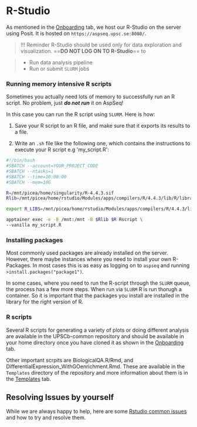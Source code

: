 # R-Studio

As mentioned in the [Onboarding](2.%20Onboarding.md) tab, we host our R-Studio on the server using Posit. It is hosted on `https://aspseq.upsc.se:8080/`. 

>!!! Reminder
R-Studio should be used only for data exploration and visualization. ==**DO NOT LOG ON TO R-Studio**== to

> - Run data analysis pipeline
> - Run or submit `SLURM` jobs

### Running memory intensive R scripts

Sometimes you actually need lots of memory to successfully run an R script. No problem, just *__do not run__* it on AspSeq! 

In this case you can run the R script using `SLURM`. Here is how:

1. Save your R script to an R file, and make sure that it exports its results to a file.

2. Write an `.sh` file like the following one, which contains the instructions to execute your R script e.g 'my_script.R':

```bash
#!/bin/bash
#SBATCH --account=YOUR_PROJECT_CODE
#SBATCH --ntasks=1
#SBATCH --time=10:00:00
#SBATCH --mem=10G

R=/mnt/picea/home/singularity/R-4.4.3.sif 
Rlib=/mnt/picea/home/rstudio/Modules/apps/compilers/R/4.4.3/lib/R/library:/usr/local/lib/R/library

export R_LIBS=/mnt/picea/home/rstudio/Modules/apps/compilers/R/4.4.3/lib/R/library

apptainer exec -e -B /mnt:/mnt -B $Rlib $R Rscript \
--vanilla my_script.R
```

### Installing packages

Most commonly used packages are already installed on the server. However, there maybe instances where you need to install your own R-Packages. In most cases this is as easy as logging on to `aspseq` and running `>install.packages("package1")`. 

In some cases, where you need to run the R-script through the `SLURM` queue, the process has a few more steps. When run via `SLURM` R is run thorugh a container. So it is important that the packages you install are installed in the library for the right version of R. 


### R scripts

Several R scripts for generating a variety of plots or doing different analysis are available in the UPSCb-common repository and should be available in your home directory once you have cloned it as shown in the [Onboarding](2.%20Onboarding.md) tab. 

Other important scrpits are BiologicalQA.R/Rmd, and DifferentialExpression_WithGOenrichment.Rmd. These are available in the `Templates` directory of the repository and more information about them is in the [Templates](7.%20templates.md) tab. 
 

## Resolving Issues by yourself

While we are always happy to help, here are some [Rstudio common issues](https://gist.github.com/nicolasDelhomme/5bde1e878b2eaa3def1cced06076b7db) and how to try and resolve them. 

